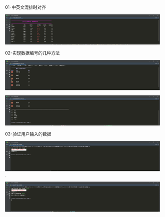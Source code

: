 01-中英文混排时对齐

![Image text](https://raw.githubusercontent.com/weqq2019/Python_exercise/master/img/2-01.png)

02-实现数据编号的几种方法

![Image text](https://raw.githubusercontent.com/weqq2019/Python_exercise/master/img/02-02.png)

![Image text](https://raw.githubusercontent.com/weqq2019/Python_exercise/master/img/02-02-02x.png)

03-验证用户输入的数据

![Image text](https://raw.githubusercontent.com/weqq2019/Python_exercise/master/img/02-03.png).

![Image text](https://raw.githubusercontent.com/weqq2019/Python_exercise/master/img/02-03-02.png)


